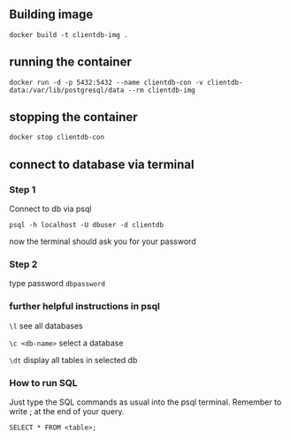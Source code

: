 
## Building image
```docker build -t clientdb-img .```


## running the container
```docker run -d -p 5432:5432 --name clientdb-con -v clientdb-data:/var/lib/postgresql/data --rm clientdb-img```


## stopping the container
```docker stop clientdb-con``` 

## connect to database via terminal
### Step 1
Connect to db via psql

```psql -h localhost -U dbuser -d clientdb```

now the terminal should ask you for your password

### Step 2
type password `dbpassword`

### further helpful instructions in psql

`\l` see all databases

`\c <db-name>` select a database

`\dt` display all tables in selected db

### How to run SQL 

Just type the SQL commands as usual into the psql terminal. Remember to write ; at the end of your query.  

`SELECT * FROM <table>;` 